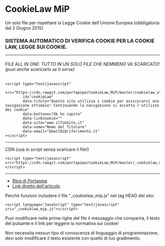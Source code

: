 # CookieLaw MiP


Un solo file per rispettare la Legge Cookie dell'Unione Europea (obbligatoria dal 2 Giugno 2015)

### SISTEMA AUTOMATICO DI VERIFICA COOKIE PER LA COOKIE LAW, LEGGE SUI COOKIE.

---
###### FILE ALL IN ONE: TUTTO IN UN SOLO FILE CHE NEMMENO VA SCARICATO! (puoi anche scaricarlo se ti serve)
```html5
<script type="text/javascript"
        src="https://cdn.rawgit.com/portapipe/CookieLaw_MiP/master/cookielaw_allinone.js"
        id="cookieLaw"
        data-titolo="Questo sito utilizza i cookie per assicurarvi una navigazione ottimale! Continuando la navigazione si accetta l'utilizzo dei cookie"
        data-bottone="Ok ho capito"
        data-linkCookie=""
        data-sito="www.ilTuoSito.it"
        data-nome="Nome del Titolare"
        data-email="EmailDi@riferimento.it"
></script>
```
---
CDN (usa lo script senza scaricare il file!)

```
<script type="text/javascript" src="https://cdn.rawgit.com/portapipe/CookieLaw_MiP/master/_cookielaw_mip.js"></script>
```

---

* [Blog di Portapipe](http://portapipe.wordpress.com)
* [Link diretto dell'articolo](https://portapipe.wordpress.com/2013/04/27/script-legge-cookie-ue-1-solo-file-per-essere-in-regola/)

Perché funzioni includere il file "_cookielaw_mip.js" nel tag HEAD del sito:

```
<script language="JavaScript" type="text/javascript" src="_cookielaw_mip.js"></script>
```

Puoi modificare nelle prime righe del file il messaggio che comparirà, il testo del pulsante e il link per leggere la normativa sui cookie!

Non necessita nessun tipo di conoscenza di linguaggio di programmazione, devi solo modificare il testo esistente con quello di tuo gradimento.

